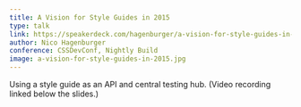 ```yaml
---
title: A Vision for Style Guides in 2015
type: talk
link: https://speakerdeck.com/hagenburger/a-vision-for-style-guides-in-2015
author: Nico Hagenburger
conference: CSSDevConf, Nightly Build
image: a-vision-for-style-guides-in-2015.jpg
---
```


Using a style guide as an API and central testing hub. (Video recording linked below the slides.)
